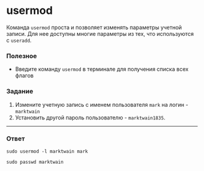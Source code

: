 # usermod

Команда `usermod` проста и позволяет изменять параметры учетной записи. Для нее доступны многие параметры из тех, что используются с `useradd`.

### Полезное

- Введите команду `usermod` в терминале для получения списка всех флагов

### Задание

1. Измените учетную запись с именем пользователя `mark` на логин - `marktwain`
2. Установить другой пароль пользователю - `marktwain1835`.

---

### Ответ

```
sudo usermod -l marktwain mark

sudo passwd marktwain
```